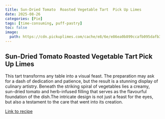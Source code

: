 ```yaml
---
title: Sun-Dried Tomato  Roasted Vegetable Tart  Pick Up Limes
date: 2025-08-26
categories: [Pie]
tags: [time-consuming, puff-pastry]
toc: false
image:
  path: https://cdn.pickuplimes.com/cache/e8/6e/e86ea0b899ccafb095dafb330a51bce5.jpg
---
```


## Sun-Dried Tomato  Roasted Vegetable Tart  Pick Up Limes

  This tart transforms any table into a visual feast. The preparation may ask for a dash of dedication and patience, but the result is a stunning display of culinary artistry. Beneath the striking spiral of vegetables lies a creamy, sun-dried tomato and herb-infused filling that serves as the flavourful foundation of the dish.The intricate design is not just a feast for the eyes, but also a testament to the care that went into its creation.

  [Link to recipe](https://www.pickuplimes.com/recipe/sun-dried-tomato-roasted-vegetable-tart-309)

  
